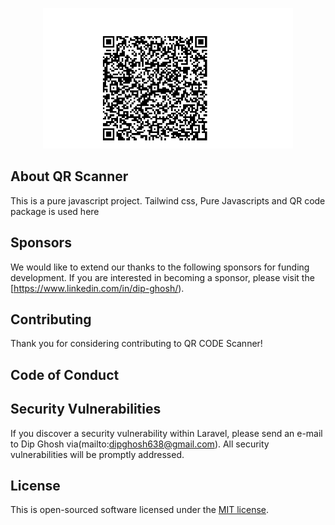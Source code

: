 <p align="center">
<a href="https://dip-qr-code-scanner.netlify.app/" target="_blank">
<img src="QR.png" width="400" alt="QR Scanner Logo"></a></p>



## About QR Scanner

This is a pure javascript project. Tailwind css, Pure Javascripts and QR code package is used here


## Sponsors

We would like to extend our thanks to the following sponsors for funding development. 
If you are interested in becoming a sponsor, please visit the  [https://www.linkedin.com/in/dip-ghosh/).



## Contributing

Thank you for considering contributing to QR CODE Scanner! 

## Code of Conduct



## Security Vulnerabilities

If you discover a security vulnerability within Laravel, please send an e-mail to Dip Ghosh via(mailto:dipghosh638@gmail.com). All security vulnerabilities will be promptly addressed.

## License

This is open-sourced software licensed under the [MIT license](https://opensource.org/licenses/MIT).
